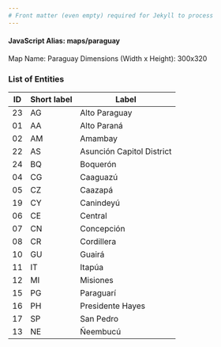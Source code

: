 ```yaml
---
# Front matter (even empty) required for Jekyll to process
---
```


#### JavaScript Alias: maps/paraguay

Map Name: Paraguay
Dimensions (Width x Height): 300x320





### List of Entities

ID | Short label | Label
---|---|---|
23|AG|Alto Paraguay
01|AA|Alto Paraná
02|AM|Amambay
22|AS|Asunción Capitol District
24|BQ|Boquerón
04|CG|Caaguazú
05|CZ|Caazapá
19|CY|Canindeyú
06|CE|Central
07|CN|Concepción
08|CR|Cordillera
10|GU|Guairá
11|IT|Itapúa
12|MI|Misiones
15|PG|Paraguarí
16|PH|Presidente Hayes
17|SP|San Pedro
13|NE|Ñeembucú

